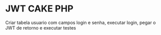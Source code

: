 # JWT CAKE PHP

Criar tabela usuario com campos login e senha, executar login, pegar o JWT de retorno e executar testes
